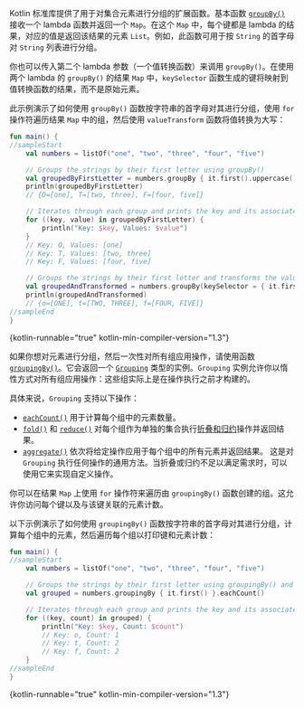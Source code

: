 [//]: # (title: 分组)

Kotlin 标准库提供了用于对集合元素进行分组的扩展函数。基本函数 [`groupBy()`](https://kotlinlang.org/api/latest/jvm/stdlib/kotlin.collections/group-by.html) 接收一个 lambda 函数并返回一个 `Map`。在这个 `Map` 中，每个键都是 lambda 的结果，对应的值是返回该结果的元素 `List`。例如，此函数可用于按 `String` 的首字母对 `String` 列表进行分组。

你也可以传入第二个 lambda 参数（一个值转换函数）来调用 `groupBy()`。在使用两个 lambda 的 `groupBy()` 的结果 `Map` 中，`keySelector` 函数生成的键将映射到值转换函数的结果，而不是原始元素。

此示例演示了如何使用 `groupBy()` 函数按字符串的首字母对其进行分组，使用 `for` 操作符遍历结果 `Map` 中的组，然后使用 `valueTransform` 函数将值转换为大写：

```kotlin
fun main() {
//sampleStart
    val numbers = listOf("one", "two", "three", "four", "five")

    // Groups the strings by their first letter using groupBy()
    val groupedByFirstLetter = numbers.groupBy { it.first().uppercase() }
    println(groupedByFirstLetter)
    // {O=[one], T=[two, three], F=[four, five]}

    // Iterates through each group and prints the key and its associated values
    for ((key, value) in groupedByFirstLetter) {
        println("Key: $key, Values: $value")
    }
    // Key: O, Values: [one]
    // Key: T, Values: [two, three]
    // Key: F, Values: [four, five]

    // Groups the strings by their first letter and transforms the values to uppercase
    val groupedAndTransformed = numbers.groupBy(keySelector = { it.first() }, valueTransform = { it.uppercase() })
    println(groupedAndTransformed)
    // {o=[ONE], t=[TWO, THREE], f=[FOUR, FIVE]}
//sampleEnd
}
```
{kotlin-runnable="true" kotlin-min-compiler-version="1.3"}

如果你想对元素进行分组，然后一次性对所有组应用操作，请使用函数 [`groupingBy()`](https://kotlinlang.org/api/latest/jvm/stdlib/kotlin.collections/grouping-by.html)。它会返回一个 [`Grouping`](https://kotlinlang.org/api/latest/jvm/stdlib/kotlin.collections/-grouping/index.html) 类型的实例。`Grouping` 实例允许你以惰性方式对所有组应用操作：这些组实际上是在操作执行之前才构建的。

具体来说，`Grouping` 支持以下操作：

* [`eachCount()`](https://kotlinlang.org/api/latest/jvm/stdlib/kotlin.collections/each-count.html) 用于计算每个组中的元素数量。
* [`fold()`](https://kotlinlang.org/api/latest/jvm/stdlib/kotlin.collections/fold.html) 和 [`reduce()`](https://kotlinlang.org/api/latest/jvm/stdlib/kotlin.collections/reduce.html)
  对每个组作为单独的集合执行[折叠和归约](collection-aggregate.md#fold-and-reduce)操作并返回结果。
* [`aggregate()`](https://kotlinlang.org/api/latest/jvm/stdlib/kotlin.collections/aggregate.html) 依次将给定操作应用于每个组中的所有元素并返回结果。
  这是对 `Grouping` 执行任何操作的通用方法。当折叠或归约不足以满足需求时，可以使用它来实现自定义操作。

你可以在结果 `Map` 上使用 `for` 操作符来遍历由 `groupingBy()` 函数创建的组。这允许你访问每个键以及与该键关联的元素计数。

以下示例演示了如何使用 `groupingBy()` 函数按字符串的首字母对其进行分组，计算每个组中的元素，然后遍历每个组以打印键和元素计数：

```kotlin
fun main() {
//sampleStart
    val numbers = listOf("one", "two", "three", "four", "five")

    // Groups the strings by their first letter using groupingBy() and counts the elements in each group
    val grouped = numbers.groupingBy { it.first() }.eachCount()

    // Iterates through each group and prints the key and its associated values
    for ((key, count) in grouped) {
        println("Key: $key, Count: $count")
        // Key: o, Count: 1
        // Key: t, Count: 2
        // Key: f, Count: 2
    }
//sampleEnd
}
```
{kotlin-runnable="true" kotlin-min-compiler-version="1.3"}